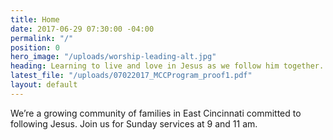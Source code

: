```yaml
---
title: Home
date: 2017-06-29 07:30:00 -04:00
permalink: "/"
position: 0
hero_image: "/uploads/worship-leading-alt.jpg"
heading: Learning to live and love in Jesus as we follow him together.
latest_file: "/uploads/07022017_MCCProgram_proof1.pdf"
layout: default
---
```


We’re a growing community of families in East Cincinnati committed to following Jesus. Join us for Sunday services at 9 and 11 am.
